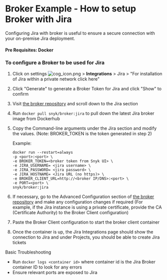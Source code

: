 # Broker Example - How to setup Broker with Jira

Configuring Jira with broker is useful to ensure a secure connection with your on-premise Jira deployment.&#x20;

#### Pre Requisites: Docker

### To configure a Broker to be used for Jira

1. Click on settings ![cog\_icon.png](../../../.gitbook/assets/cog\_icon.png) > **Integrations** > Jira > "For installation of Jira within a private network click here"
2. Click "Generate" to generate a Broker Token for Jira and click "Show" to confirm
3. Visit [the broker repository](https://github.com/snyk/broker) and scroll down to the Jira section
4. Run `docker pull snyk/broker:jira` to pull down the latest Jira broker image from Dockerhub
5.  Copy the Command-line arguments under the Jira section and modify the values. (Note: BROKER\_TOKEN is the token generated in step 2)&#x20;

    Example:

    `docker run --restart=always`\
    `-p <port>:<port> \`\
    `-e BROKER_TOKEN=<broker token from Snyk UI> \`\
    `-e JIRA_USERNAME= <jira username> \`\
    `-e JIRA_PASSWORD= <jira password> \`\
    `-e JIRA_HOSTNAME= <Jira URL (no https)> \`\
    `-e BROKER_CLIENT_URL=http://<broker IP/DNS>:<port> \`\
    `-e PORT=<port> \`\
    `snyk/broker:jira`
6. If necessary, go to the Advanced Configuration section of [the broker repository](https://github.com/snyk/broker) and make any configuration changes if required (For example, if the Jira instance is using a private certificate, provide the CA (Certificate Authority) to the Broker Client configuration)
7. Paste the Broker Client configuration to start the broker client container
8. Once the container is up, the Jira Integrations page should show the connection to Jira and under Projects, you should be able to create Jira tickets

Basic Troubleshooting

* Run `docker logs <container id>` where container id is the Jira Broker container ID to look for any errors
* Ensure relevant ports are exposed to Jira



